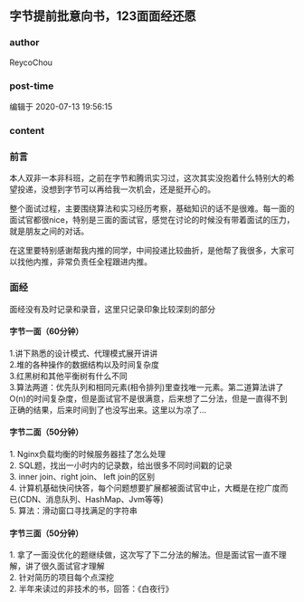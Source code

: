 ## 字节提前批意向书，123面面经还愿
### author 
ReycoChou
### post-time 

编辑于  2020-07-13 19:56:15
### content 
<div class="post-topic-des nc-post-content">
 <h3 id="前言">
  前言
 </h3>
 <p>
  本人双非一本非科班，之前在字节和腾讯实习过，这次其实没抱着什么特别大的希望投递，没想到字节可以再给我一次机会，还是挺开心的。
 </p>
 <p>
  整个面试过程，主要围绕算法和实习经历考察，基础知识的话不是很难。每一面的面试官都很nice，特别是三面的面试官，感觉在讨论的时候没有带着面试的压力，就是朋友之间的对话。
 </p>
 <p>
  在这里要特别感谢帮我内推的同学，中间投递比较曲折，是他帮了我很多，大家可以找他内推，非常负责任全程跟进内推。
 </p>
 <h3 id="面经">
  面经
 </h3>
 <p>
  面经没有及时记录和录音，这里只记录印象比较深刻的部分
 </p>
 <h4 id="字节一面（60分钟）">
  字节一面（60分钟）
 </h4>
 <p>
  1.讲下熟悉的设计模式、代理模式展开讲讲
  <br/>
  2.堆的各种操作的数据结构以及时间复杂度
  <br/>
  3.红黑树和其他平衡树有什么不同
  <br/>
  3.算法两道：优先队列和相同元素(相令排列)里查找唯一元素。第二道算法讲了O(n)的时间复杂度，但是面试官不是很满意，后来想了二分法，但是一直得不到正确的结果，后来时间到了也没写出来。这里以为凉了...
 </p>
 <h4 id="字节二面（50分钟）">
  字节二面（50分钟）
 </h4>
 <p>
  1. Nginx负载均衡的时候服务器挂了怎么处理
  <br/>
  2. SQL题，找出一小时内的记录数，给出很多不同时间戳的记录
  <br/>
  3. inner join、right join、 left join的区别
  <br/>
  4. 计算机基础快问快答，每个问题想要扩展都被面试官中止，大概是在挖广度而已(CDN、消息队列、HashMap、Jvm等等)
  <br/>
  5. 算法：滑动窗口寻找满足的字符串
 </p>
 <h4 id="字节三面（50分钟）">
  字节三面（50分钟）
 </h4>
 <p>
  1. 拿了一面没优化的题继续做，这次写了下二分法的解法。但是面试官一直不理解，讲了很久面试官才理解
  <br/>
  2. 针对简历的项目每个点深挖
  <br/>
  2. 半年来读过的非技术的书，回答：《白夜行》
 </p>
</div>
